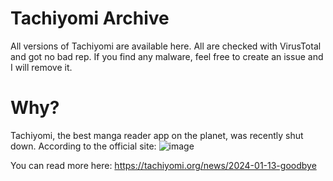 # Tachiyomi Archive
All versions of Tachiyomi are available here.
All are checked with VirusTotal and got no bad rep. If you find any malware, feel free to create an issue and I will remove it.

# Why?
Tachiyomi, the best manga reader app on the planet, was recently shut down. According to the official site:
![image](https://github.com/bedantadey17/tachiyomi-archive/assets/135055975/8f7b149f-7ed3-4d72-bbe2-be15f4bb9bd0)

You can read more here: https://tachiyomi.org/news/2024-01-13-goodbye


